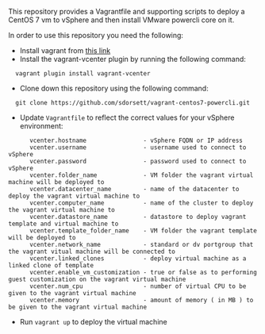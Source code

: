 This repository provides a Vagrantfile and supporting scripts to deploy a CentOS 7 vm to vSphere and then install VMware powercli core on it.

In order to use this repository you need the following:
* Install vagrant from [this link](https://www.vagrantup.com/downloads.html)
* Install the vagrant-vcenter plugin by running the following command:
```
  vagrant plugin install vagrant-vcenter
```
* Clone down this repository using the following command:
```
  git clone https://github.com/sdorsett/vagrant-centos7-powercli.git
``` 
* Update `Vagrantfile` to reflect the correct values for your vSphere environment:
```
      vcenter.hostname                - vSphere FQDN or IP address
      vcenter.username                - username used to connect to vSphere
      vcenter.password                - password used to connect to vSphere
      vcenter.folder_name             - VM folder the vagrant virtual machine will be deployed to
      vcenter.datacenter_name         - name of the datacenter to deploy the vagrant virtual machine to
      vcenter.computer_name           - name of the cluster to deploy the vagrant virtual machine to
      vcenter.datastore_name          - datastore to deploy vagrant template and virtual machine to
      vcenter.template_folder_name    - VM folder the vagrant template will be deployed to
      vcenter.network_name            - standard or dv portgroup that the vagrant vitual machine will be connected to
      vcenter.linked_clones           - deploy virtual machine as a linked clone of template
      vcenter.enable_vm_customization - true or false as to performing guest customization on the vagrant virtual machine
      vcenter.num_cpu                 - number of virtual CPU to be given to the vagrant virtual machine
      vcenter.memory                  - amount of memory ( in MB ) to be given to the vagrant virtual machine
``` 
* Run `vagrant up` to deploy the virtual machine
 
